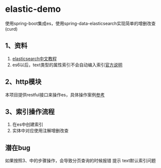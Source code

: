 # elastic-demo
使用spring-boot集成es，使用spring-data-elasticsearch实现简单的增删改查(curd)

## 1、资料
1. [elasticsearch中文教程](https://es.xiaoleilu.com/010_Intro/05_What_is_it.html "中文教程")   
2. es6以后，text类型的属性索引不会自动编入索引[官方说明](https://www.elastic.co/guide/en/elasticsearch/reference/6.2/fielddata.html)  

## 2、http模块
本项目提供restful接口来操作es，具体操作案例[参考](src/test/EsDemoApplication.http)

##  3、索引操作流程
1. 在es中创建索引
2. 实体中对应使用注解增删改查

## 潜在bug
如果按照3、中的步骤操作，会导致分页查询的时候报错 提示 text默认索引问题